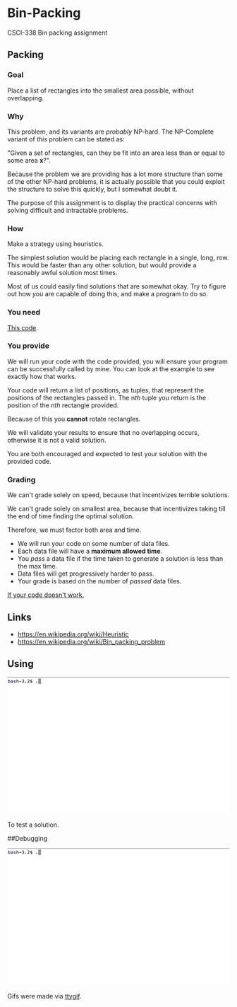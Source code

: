 # Bin-Packing
CSCI-338 Bin packing assignment

## Packing

### Goal 

Place a list of rectangles into the smallest area possible, without overlapping. 

### Why
This problem, and its variants are *probably* NP-hard. The NP-Complete variant of *this* problem can be stated as:

"Given a set of rectangles, can they be fit into an area less than or equal to some area **x**?". 

Because the problem we are providing has a lot more structure than some of the other NP-hard problems, it is actually possible that you could exploit the structure to solve this quickly, but I somewhat doubt it. 

The purpose of this assignment is to display the practical concerns with solving difficult and intractable problems. 

### How
Make a strategy using heuristics. 

The simplest solution would be placing each rectangle in a single, long, row. This would be faster than any other solution, but would provide a reasonably awful solution most times. 

Most of us could easily find solutions that are somewhat okay. Try to figure out how *you* are capable of doing this; and make a program to do so.

### You need
[This code](https://github.com/Alex-Huleatt/Bin-Packing). 

### You provide

We will run your code with the code provided, you will ensure your program can be successfully called by mine. You can look at the example to see exactly how that works. 

Your code will return a list of positions, as tuples, that represent the positions of the rectangles passed in. The n*th* tuple you return is the position of the n*th* rectangle provided. 

Because of this you **cannot** rotate rectangles.

We will validate your results to ensure that no overlapping occurs, otherwise it is not a valid solution.

You are both encouraged and expected to test your solution with the provided code.
### Grading

We can't grade solely on speed, because that incentivizes terrible solutions.

We can't grade solely on smallest area, because that incentivizes taking till the end of time finding the optimal solution.

Therefore, we must factor both area and time.

* We will run your code on some number of data files.
* Each data file will have a **maximum allowed time**.
* You *pass* a data file if the time taken to generate a solution is less than the max time.
* Data files will get progressively harder to pass.
* Your grade is based on the number of *passed* data files. 

[If your code doesn't work.](https://www.youtube.com/watch?v=M5QGkOGZubQ)



## Links

* https://en.wikipedia.org/wiki/Heuristic
* https://en.wikipedia.org/wiki/Bin_packing_problem




## Using

![](./images/full.gif)

To test a solution.


##Debugging


![](./images/debug.gif)


Gifs were made via [ttygif](https://github.com/icholy/ttygif).

